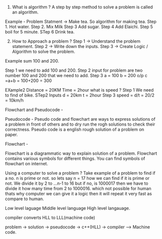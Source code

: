 1. What is algorithm ?
A step by step method to solve a problem is called an algorithm.

Example - Problem Statment -> Make tea.
So algorithm for making tea.
Step 1. Hot water.
Step 2. Mix Milk
Step 3 Add sugar.
Step 4 Add Elaichi.
Step 5 boil for 5 minute.
STep 6 Drink tea.

2. How to Approach a problem ?
Step 1 -> Understand the problem statement.
Step 2 -> Write down the inputs.
Step 3 -> Create Logic / Algorithm to solve the problem.

Example sum 100 and 200.

Step 1 we need to add 100 and 200.
Step 2 input for problem are two number 100 and 200 that we need to add.
Step 3 a = 100
b = 200
o/p c =a+b = 100+200 = 300

EXample2 Distance = 20KM Time = 2hour what is speed ?
Step 1 We need to find of bike.
STep2 Inputs d = 20km t = 2hour
Step 3 speed = d/t = 20/2 = 10km/h

Flowchart and Pseudocode - 

Pseudocode - 
Pseudo code and flowchart are ways to express solutions of a problem in front  of others and to dry run the rogh solutions to check their correctness.
Pseudo code is a english rough solution of a problem on paper.

Flowchart -

Flowchart is a diagrammatic way to explain solution of a problem.
Flowchart contains various symbols for different things.
You can find symbols of flowchart on internet.

Using a computer to solve a problem ?
Take example of a problem to find if a no. n is prime or not.
so lets say n = 17 how we can find if it is prime or not.
We divide it by 2 to ...n-1 to 16 but if no, is 1000017
then we have to divide it how many time from 2 to 1000016.
which not possible for human thats why computer we can give it a 
logic then it will repeat it very fast as compare to human.

Low level laguage
Middle level language
High level langauage.

compiler converts HLL to LLL(machine code)

problem -> solution -> pseudocode -> c++(HLL) -> compiler --> Machine code.